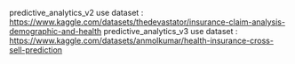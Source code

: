 predictive_analytics_v2 use dataset : https://www.kaggle.com/datasets/thedevastator/insurance-claim-analysis-demographic-and-health
predictive_analytics_v3 use dataset : https://www.kaggle.com/datasets/anmolkumar/health-insurance-cross-sell-prediction
